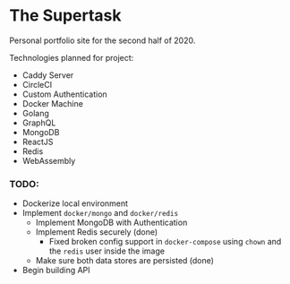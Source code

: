 # The Supertask

Personal portfolio site for the second half of 2020.

Technologies planned for project:

- Caddy Server
- CircleCI
- Custom Authentication
- Docker Machine
- Golang
- GraphQL
- MongoDB
- ReactJS
- Redis
- WebAssembly

### TODO:

- Dockerize local environment
- Implement `docker/mongo` and `docker/redis`
  - Implement MongoDB with Authentication
  - Implement Redis securely (done)
    - Fixed broken config support in `docker-compose` using `chown` and the `redis` user inside the image
  - Make sure both data stores are persisted (done)
- Begin building API

